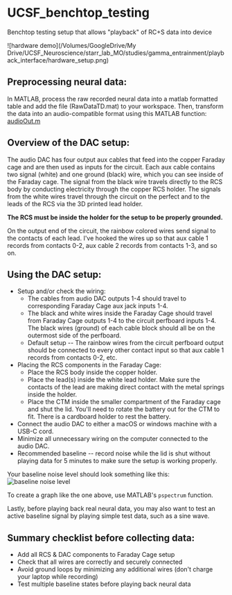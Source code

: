 # UCSF_benchtop_testing
Benchtop testing setup that allows "playback" of RC+S data into device 

![hardware demo](/Volumes/GoogleDrive/My Drive/UCSF_Neuroscience/starr_lab_MO/studies/gamma_entrainment/playback_interface/hardware_setup.png)

Preprocessing neural data:
-------------

In MATLAB, process the raw recorded neural data into a matlab formatted table and add the file (RawDataTD.mat) to your workspace. Then, transform the data into an audio-compatible format using this MATLAB function: [audioOut.m](code/audioOut.m)


Overview of the DAC setup:
-------------
The audio DAC has four output aux cables that feed into the copper Faraday cage and are then used as inputs for the circuit.
Each aux cable contains two signal (white) and one ground (black) wire, which you can see inside of the Faraday cage.
The signal from the black wire travels directly to the RCS body by conducting electricity through the copper RCS holder. The signals from the white wires travel through the circuit on the perfect and to the leads of the RCS via the 3D printed lead holder.

**The RCS must be inside the holder for the setup to be properly grounded.**

On the output end of the circuit, the rainbow colored wires send signal to the contacts of each lead.
I've hooked the wires up so that aux cable 1 records from contacts 0-2, aux cable 2 records from contacts 1-3, and so on.

Using the DAC setup:
-------------
* Setup and/or check the wiring: 
  - The cables from audio DAC outputs 1-4 should travel to corresponding Faraday Cage aux jack inputs 1-4. 
  - The black and white wires inside the Faraday Cage should travel from Faraday Cage outputs 1-4 to the circuit perfboard inputs 1-4. The black wires (ground) of each cable block should all be on the outermost side of the perfboard. 
  - Default setup -- The rainbow wires from the circuit perfboard output should be connected to every other contact input so that aux cable 1 records from contacts 0-2, etc.
* Placing the RCS components in the Faraday Cage:
  - Place the RCS body inside the copper holder.
  - Place the lead(s) inside the white lead holder. Make sure the contacts of the lead are making direct contact with the metal springs inside the holder. 
  - Place the CTM inside the smaller compartment of the Faraday cage and shut the lid. You'll need to rotate the battery out for the CTM to fit. There is a cardboard holder to rest the battery.
* Connect the audio DAC to either a macOS or windows machine with a USB-C cord.
* Minimize all unnecessary wiring on the computer connected to the audio DAC.
* Recommended baseline -- record noise while the lid is shut without playing data for 5 minutes to make sure the setup is working properly.

Your baseline noise level should look something like this: 
![baseline noise level](images/baseline_check_closed.jpg)

To create a graph like the one above, use MATLAB's `pspectrum` function.

Lastly, before playing back real neural data, you may also want to test an active baseline signal by playing simple test data, such as a sine wave.

Summary checklist before collecting data:
-------------
* Add all RCS & DAC components to Faraday Cage setup
* Check that all wires are correctly and securely connected
* Avoid ground loops by minimizing any additional wires (don't charge your laptop while recording)
* Test multiple baseline states before playing back neural data

